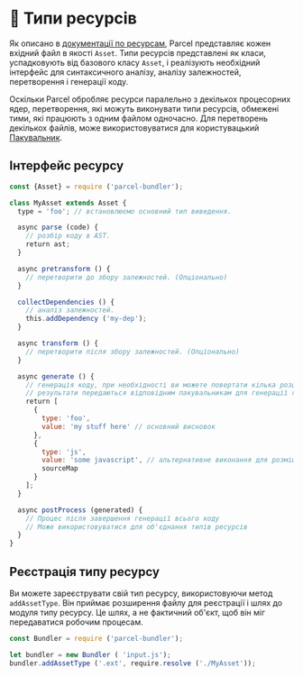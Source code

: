 # 📝 Типи ресурсів

Як описано в [документації по ресурсам](assets.html), Parcel представляє кожен вхідний файл в якості `Asset`. Типи ресурсів представлені як класи, успадковують від базового класу `Asset`, і реалізують необхідний інтерфейс для синтаксичного аналізу, аналізу залежностей, перетворення і генерації коду.

Оскільки Parcel обробляє ресурси паралельно з декількох процесорних ядер, перетворення, які можуть виконувати типи ресурсів, обмежені тими, які працюють з одним файлом одночасно. Для перетворень декількох файлів, може використовуватися для користувацький [Пакувальник](packagers.html).

## Інтерфейс ресурсу

```javascript
const {Asset} = require ('parcel-bundler');

class MyAsset extends Asset {
  type = 'foo'; // встановлюємо основний тип виведення.

  async parse (code) {
    // розбір коду в AST.
    return ast;
  }

  async pretransform () {
    // перетворити до збору залежностей. (Опціонально)
  }

  collectDependencies () {
    // аналіз залежностей.
    this.addDependency ('my-dep');
  }

  async transform () {
    // перетворити після збору залежностей. (Опціонально)
  }

  async generate () {
    // генерація коду, при необхідності ви можете повертати кілька розширень.
    // результати передаються відповідним пакувальникам для генерації готових бандлів.
    return [
      {
        type: 'foo',
        value: 'my stuff here' // основний висновок
      },
      {
        type: 'js',
        value: 'some javascript', // альтернативне виконання для розміщення в JS-бандл, якщо необхідно
        sourceMap
      }
    ];
  }

  async postProcess (generated) {
    // Процес після завершення генерації всього коду
    // Може використовуватися для об'єднання типів ресурсів
  }
}
```

## Реєстрація типу ресурсу

Ви можете зареєструвати свій тип ресурсу, використовуючи метод `addAssetType`. Він приймає розширення файлу для реєстрації і шлях до модуля типу ресурсу. Це шлях, а не фактичний об'єкт, щоб він міг передаватися робочим процесам.

```javascript
const Bundler = require ('parcel-bundler');

let bundler = new Bundler ( 'input.js');
bundler.addAssetType ('.ext', require.resolve ('./MyAsset'));
```
